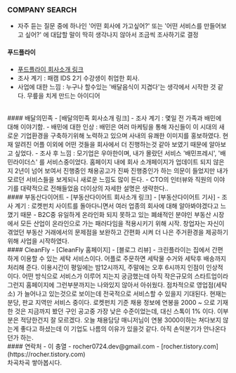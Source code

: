 ﻿


### COMPANY SEARCH

 - 자주 듣는 질문 중에 하나인 '어떤 회사에 가고싶어?' 또는 '어떤 서비스를 만들어보고 싶어?' 에 대답할 말이 딱히 생각나지 않아서 조금씩 조사하기로 결정

#### 푸드플라이
 - [푸드플라이 회사소개 링크]
 - 조사 계기 : 패캠 IDS 2기 수강생이 취업한 회사.
 - 사업에 대한 느낌 : 누구나 할수있는 '배달음식이 지겹다'는 생각에서 시작한 것 같다. 무릎을 치게 만드는 아이디어 


<br/>
#### 배달의민족
 - [배달의민족 회사소개 링크]
 - 조사 계기 : 몇일 전 가족과 배민에 대해 이야기함.
 - 배민에 대한 인상 : 배민은 여러 마케팅을 통해 자신들이 이 시대의 새로운 기업환경을 구축하기위해 노력하고 있으며 사내의 유쾌한 이미지를 홍보하였다. 현재 알려진 어플 이외에 어떤 것들을 회사에서 더 진행하는것 같아 보였기 때문에 알아보고 싶었다.
 - 조사 후 느낌 : 모기업은 우아한이며, 내가 몰랐던 서비스 '배민프레시', '배민라이더스' 를 서비스중이었다. 홈페이지 내에 회사 소개페이지가 업데이트 되지 않은지 2년이 넘어 보여서 진행중인 채용공고가 진짜 진행중인가 하는 의문이 들었지만 내가 모르던 서비스들을 보게되니 새로운 느낌도 많이 든다.
 - CTO의 인터뷰와 직원의 이야기를 대략적으로 전해들었음 더이상의 자세한 설명은 생략한다..

<br/>
#### 부동산다이어트
 - [부동산다이어트 회사소개 링크]
 - [부동산다이어트 기사]
 - 조사 계기 : 로켓펀치 사이트를 돌아다니면서 여러 업종의 회사에 대해 알아봐야겠다고 느꼈기 때문
 - B2C중 유일하게 온라인화 되지 못하고 있는 폐쇄적인 분야인 부동산 시장에서 모든 산업이 온라인으로 가는 패러다임을 적용시키기 위해 시작. 창업자는 자신이 겪었던 부동산 거래에서의 문제점을 보완하고 간편화 시켜 더 나은 주거환경을 제공하기 위해 사업을 시작하였다.

<br/>
#### CleanFly
 - [CleanFly 홈페이지]
 - [블로그 리뷰]
 - 크린플라이는 집에서 간편하게 이용할 수 있는 세탁 서비스이다. 어플로 주문하면 세탁물 수거와 세탁후 배송까지 처리해 준다. 이용시간이 평일에는 밤12시까지, 주말에는 오후 6시까지 인점이 인상적이다. 어떤 방식으로 서비스가 이루어 지는지 궁금했는데 아직 작은규모의 스타트업이라 그런지 홈페이지에 그런부분까지는 나와있지 않아서 아쉬웠다. 점차적으로 영업점(세탁소) 가 늘어나고 있는것으로 보이는데 전국적으로 서비스할 수 있을지 기대된다. 현재는 분당, 판교 지역만 서비스 중이다. 로켓펀치 기준 채용 정보에 연봉을 2000 ~ 으로 기재한 것은 지금까지 봤던 구인 공고중 가장 낮은 수준이었는데, 대신 스톡이 1% 이다. 이부분은 적당한건지 잘 모르겠다. 오늘 채용담당 매니저님이 연봉 3000이하는 쳐다보지 않는게 좋다고 하셨는데 이 기업도 나름의 이유가 있을것 같다. 아직 손익분기가 안나온다던가 하는.


<br/>
#### 연락처
 - 이 충열
 - rocher0724.dev@gmail.com
 - [rocher.tistory.com](https://rocher.tistory.com)
<br/>  
차곡차곡 쌓아봅시다.



[푸드플라이 회사소개 링크]: <http://www.foodfly.co.kr/about_us>
[배달의민족 회사소개 링크]: <http://www.woowahan.com/?page_id=40>
[부동산다이어트 회사소개 링크]: <http://www.bdsdiet.com/introcompany/>
[부동산다이어트 기사]: <http://www.venturesquare.net/589989>

[CleanFly 홈페이지]:<http://www.getcleanfly.com/>
[블로그 리뷰]:<http://blog.naver.com/taemin12/220613042687>